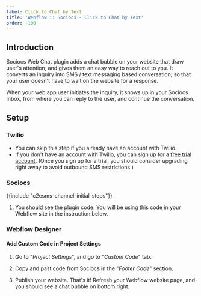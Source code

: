 ```yaml
---
label: Click to Chat by Text
title: 'Webflow :: Sociocs - Click to Chat by Text'
order: -100
---
```


## Introduction

Sociocs Web Chat plugin adds a chat bubble on your website that draw user's attention, and gives them an easy way to reach out to you. It converts an inquiry into SMS / text messaging based conversation, so that your user doesn't have to wait on the website for a response.

When your web app user initiates the inquiry, it shows up in your Sociocs Inbox, from where you can reply to the user, and continue the conversation.

## Setup

### Twilio

* You can skip this step if you already have an account with Twilio.
* If you don't have an account with Twilio, you can sign up for a [free trial account](https://www.twilio.com/try-twilio). (Once you sign up for a trial, you should consider upgrading right away to avoid outbound SMS restrictions.)

### Sociocs

{{include "c2csms-channel-initial-steps"}}

1. You should see the plugin code. You will be using this code in your Webflow site in the instruction below.

### Webflow Designer

#### Add Custom Code in Project Settings

1. Go to "*Project Settings*", and go to "*Custom Code*" tab.

1. Copy and past code from Sociocs in the "*Footer Code*" section.

1. Publish your website. That's it! Refresh your Webflow website page, and you should see a chat bubble on bottom right.
